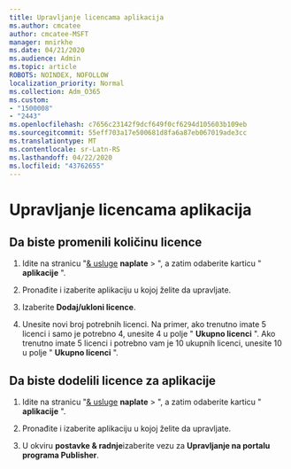 ```yaml
---
title: Upravljanje licencama aplikacija
ms.author: cmcatee
author: cmcatee-MSFT
manager: mnirkhe
ms.date: 04/21/2020
ms.audience: Admin
ms.topic: article
ROBOTS: NOINDEX, NOFOLLOW
localization_priority: Normal
ms.collection: Adm_O365
ms.custom:
- "1500008"
- "2443"
ms.openlocfilehash: c7656c23142f9dcf649f0cf6294d105603b109eb
ms.sourcegitcommit: 55eff703a17e500681d8fa6a87eb067019ade3cc
ms.translationtype: MT
ms.contentlocale: sr-Latn-RS
ms.lasthandoff: 04/22/2020
ms.locfileid: "43762655"
---
```

# <a name="manage-app-licenses"></a>Upravljanje licencama aplikacija

## <a name="to-change-license-quantity"></a>Da biste promenili količinu licence

1. Idite na stranicu "[& usluge](https://go.microsoft.com/fwlink/p/?linkid=842054) **naplate** > ", a zatim odaberite karticu " **aplikacije** ".

2. Pronađite i izaberite aplikaciju u kojoj želite da upravljate.  

3. Izaberite **Dodaj/ukloni licence**.

4. Unesite novi broj potrebnih licenci. Na primer, ako trenutno imate 5 licenci i samo je potrebno 4, unesite 4 u polje " **Ukupno licenci** ". Ako trenutno imate 5 licenci i potrebno vam je 10 ukupnih licenci, unesite 10 u polje " **Ukupno licenci** ".

## <a name="to-assign-app-licenses"></a>Da biste dodelili licence za aplikacije

1. Idite na stranicu "[& usluge](https://go.microsoft.com/fwlink/p/?linkid=842054) **naplate** > ", a zatim odaberite karticu " **aplikacije** ".

2. Pronađite i izaberite aplikaciju u kojoj želite da upravljate.  

3. U okviru **postavke & radnje**izaberite vezu za **Upravljanje na portalu programa Publisher**.